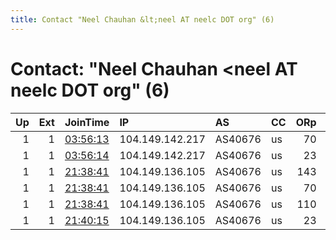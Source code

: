 ```yaml
---
title: Contact "Neel Chauhan &lt;neel AT neelc DOT org" (6)
---
```


# Contact: "Neel Chauhan &lt;neel AT neelc DOT org" (6)

|   Up |   Ext | JoinTime                                                                                              | IP              | AS      | CC   |   ORp |   Dirp | OS    | Version   | Nickname      |   eFamMembers |
|-----:|------:|:------------------------------------------------------------------------------------------------------|:----------------|:--------|:-----|------:|-------:|:------|:----------|:--------------|--------------:|
|    1 |     1 | [03:56:13](https://nusenu.github.io/OrNetStats/w/relay/54B373A24D88D868022255EF57A5E1D9233CF0DD.html) | 104.149.142.217 | AS40676 | us   |    70 |      0 | Linux | 0.4.7.13  | NeelTorExitA3 |            10 |
|    1 |     1 | [03:56:14](https://nusenu.github.io/OrNetStats/w/relay/55E21BF57C9E9ACCBA1D28904F9849983A3DC633.html) | 104.149.142.217 | AS40676 | us   |    23 |      0 | Linux | 0.4.7.13  | NeelTorExitA4 |            10 |
|    1 |     1 | [21:38:41](https://nusenu.github.io/OrNetStats/w/relay/3F4D4F65D5C5FCCF776214F8FA4BCE341669E303.html) | 104.149.136.105 | AS40676 | us   |   143 |      0 | Linux | 0.4.7.13  | NeelTorExitB1 |            10 |
|    1 |     1 | [21:38:41](https://nusenu.github.io/OrNetStats/w/relay/8BFD0B406F35DAA43BAA9C458ED8DF6AFD920268.html) | 104.149.136.105 | AS40676 | us   |    70 |      0 | Linux | 0.4.7.13  | NeelTorExitB3 |            10 |
|    1 |     1 | [21:38:41](https://nusenu.github.io/OrNetStats/w/relay/BD1B13478D5635ECFAFE68C1D43E1E521F32F4C7.html) | 104.149.136.105 | AS40676 | us   |   110 |      0 | Linux | 0.4.7.13  | NeelTorExitB2 |            10 |
|    1 |     1 | [21:40:15](https://nusenu.github.io/OrNetStats/w/relay/7A72A662252DD52152273E5073EDC8A1F89B3738.html) | 104.149.136.105 | AS40676 | us   |    23 |      0 | Linux | 0.4.7.13  | NeelTorExitB4 |            10 |
